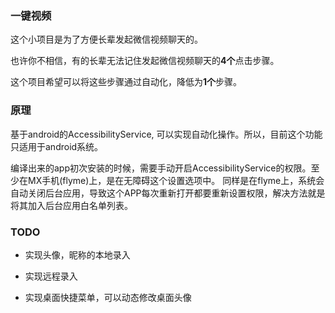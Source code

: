 ### 一键视频

这个小项目是为了方便长辈发起微信视频聊天的。

也许你不相信，有的长辈无法记住发起微信视频聊天的**4个**点击步骤。

这个项目希望可以将这些步骤通过自动化，降低为**1个**步骤。

### 原理

基于android的AccessibilityService,
    可以实现自动化操作。所以，目前这个功能只适用于android系统。

编译出来的app初次安装的时候，需要手动开启AccessibilityService的权限。至少在MX手机(flyme)上，是在无障碍这个设置选项中。
同样是在flyme上，系统会自动关闭后台应用，导致这个APP每次重新打开都要重新设置权限，解决方法就是将其加入后台应用白名单列表。

### TODO

- 实现头像，昵称的本地录入

- 实现远程录入

- 实现桌面快捷菜单，可以动态修改桌面头像


